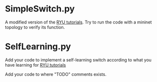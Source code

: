 # SimpleSwitch.py
A modified version of the [RYU tutorials](https://ryu.readthedocs.io/en/latest/writing_ryu_app.html). Try to run the code with a mininet topology to verify its function.

# SelfLearning.py
Add your code to implement a self-learning switch according to what you have learning for [RYU tutorials](https://ryu.readthedocs.io/en/latest/writing_ryu_app.html) 

Add your code to where "TODO" comments exists.
